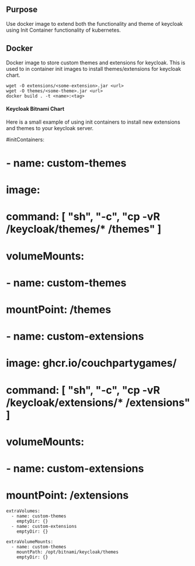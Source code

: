 

## Purpose

Use docker image to extend both the functionality and theme of keycloak using Init Container functionality of kubernetes.


## Docker 

Docker image to store custom themes and extensions for keycloak. This is used to in container init images to install themes/extensions for keycloak chart.


	wget -O extensions/<some-extension>.jar <url>
	wget -O themes/<some-theme>.jar <url>
    docker build . -t <name>:<tag>


#### Keycloak Bitnami Chart

Here is a small example of using init containers to install new extensions and themes to your keycloak server.

#initContainers:
#  - name: custom-themes
#    image: <your-image>
#    command: [ "sh", "-c", "cp -vR /keycloak/themes/* /themes" ]
#    volumeMounts:
#      - name: custom-themes
#        mountPoint: /themes
#  - name: custom-extensions
#    image: ghcr.io/couchpartygames/
#    command: [ "sh", "-c", "cp -vR /keycloak/extensions/* /extensions" ]
#    volumeMounts:
#      - name: custom-extensions
#        mountPoint: /extensions

    extraVolumes:
      - name: custom-themes
        emptyDir: {}
      - name: custom-extensions
        emptyDir: {}

    extraVolumeMounts:
      - name: custom-themes
        mountPath: /opt/bitnami/keycloak/themes
        emptyDir: {}

